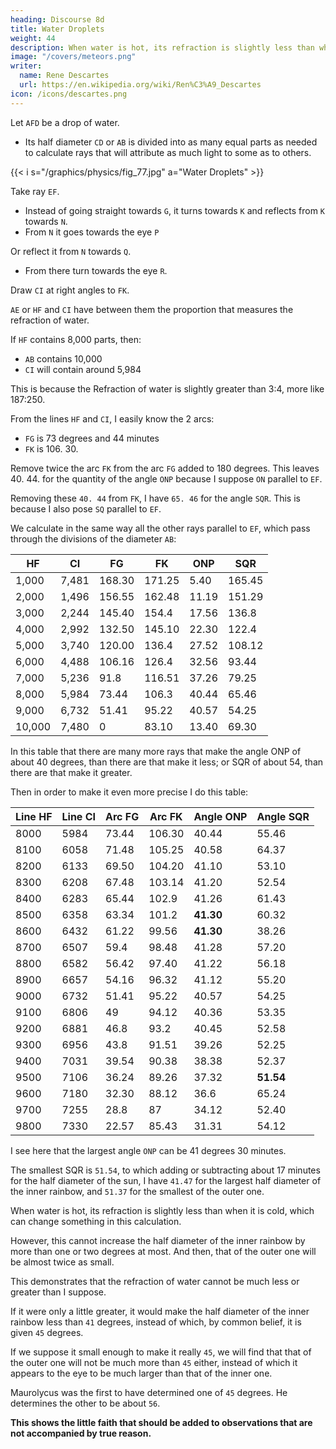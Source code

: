 ```yaml
---
heading: Discourse 8d
title: Water Droplets
weight: 44
description: When water is hot, its refraction is slightly less than when it is cold, which can change something in this calculation
image: "/covers/meteors.png"
writer:
  name: Rene Descartes
  url: https://en.wikipedia.org/wiki/Ren%C3%A9_Descartes
icon: /icons/descartes.png
---
```



Let `AFD` be a drop of water.
- Its half diameter `CD` or `AB` is divided into as many equal parts as needed to calculate rays that will attribute as much light to some as to others. 

{{< i s="/graphics/physics/fig_77.jpg" a="Water Droplets" >}}

Take ray `EF`.
- Instead of going straight towards `G`, it turns towards `K` and reflects from `K` towards `N`.
- From `N` it goes towards the eye `P`

Or reflect it from `N` towards `Q`.
- From there turn towards the eye `R`. 

Draw `CI` at right angles to `FK`.

`AE` or `HF` and `CI` have between them the proportion that measures the refraction of water. 

If `HF` contains 8,000 parts, then:
- `AB` contains 10,000
- `CI` will contain around 5,984

This is because the Refraction of water is slightly greater than 3:4, more like 187:250.

<!-- and for the most precisely that I have been able to measure it, it is .  -->

From the lines `HF` and `CI`, I easily know the 2 arcs:
- `FG` is 73 degrees and 44 minutes
- `FK` is 106. 30. 

Remove twice the arc `FK` from the arc `FG` added to 180 degrees. This leaves 40. 44. for the quantity of the angle `ONP` because I suppose `ON` parallel to `EF`.

Removing these `40. 44` from `FK`, I have `65. 46` for the angle `SQR`. This is because I also pose `SQ` parallel to `EF`. 

We calculate in the same way all the other rays parallel to `EF`, which pass through the divisions of the diameter `AB`:

HF | CI | FG | FK | ONP | SQR
--- | --- | --- | --- | --- | ---
1,000 | 7,481 | 168.30 | 171.25 | 5.40 | 165.45
2,000 | 1,496 | 156.55 | 162.48 | 11.19 | 151.29
3,000 | 2,244 | 145.40 | 154.4 | 17.56 | 136.8
4,000 | 2,992 | 132.50 | 145.10 | 22.30 | 122.4
5,000 | 3,740 | 120.00 | 136.4 | 27.52 | 108.12
6,000 | 4,488 | 106.16 | 126.4| 32.56 | 93.44
7,000 | 5,236 | 91.8 | 116.51 | 37.26 | 79.25
8,000 | 5,984 | 73.44 | 106.3 | 40.44 | 65.46
9,000 | 6,732 | 51.41 | 95.22 | 40.57 | 54.25
10,000 | 7,480 | 0 | 83.10 | 13.40 | 69.30


In this table that there are many more rays that make the angle ONP of about 40 degrees, than there are that make it less; or SQR of about 54, than there are that make it greater. 

Then in order to make it even more precise I do this table:

 <!-- | Line CI | Arc FG | Arc FK | Angle ONP | Angle SQR -->
<!-- --- | --- | --- | --- | --- | ---
8,000 | 5,984 | 168.30 | 171.25 | 5.40 | 165.45
8,100 | 6,058 | 156.55 | 162.48 | 11.19 | 151.29
8,200 | 6,133 | 145.40 | 154.4 | 17.56 | 136.8
8,300 | 6,208 | 132.50 | 145.10 | 22.30 | 122.4
8,400 | 6,283 | 120.00 | 136.4 | 27.52 | 108.12
8,500 | 6,358 | 106.16 | 126.4| 32.56 | 93.44
8,600 | 6,432 | 91.8 | 116.51 | 37.26 | 79.25
8,700 | 6,507 | 73.44 | 106.3 | 40.44 | 65.46
8,800 | 6,582 | 51.41 | 95.22 | 40.57 | 54.25
8,900 | 6,657 | 0 | 83.10 | 13.40 | 69.30
9,000 | 6,732 | 168.30 | 171.25 | 5.40 | 165.45
9,100 | 6,806 | 156.55 | 162.48 | 11.19 | 151.29
9,200 | 6,881 | 145.40 | 154.4 | 17.56 | 136.8
9,300 | 6,956 | 132.50 | 145.10 | 22.30 | 122.4
9,400 | 7,031 | 39.54 | 136.4 | 27.52 | 108.12
9,500 | 7,106 | 36.24 | 126.4| 32.56 | 93.44
9,600 | 7,180 | 32.30 | 116.51 | 37.26 | 79.25
9,700 | 7,255 | 28.8 | 106.3 | 40.44 | 65.46
9,800 | 7,330 | 22.57 | 95.22 | 40.57 | 54.25 -->


| Line HF | Line CI | Arc FG | Arc FK | Angle ONP | Angle SQR |
|-------------|-------------|----------|----------|-------------|-------------|
| 8000        | 5984        | 73.44    | 106.30   | 40.44       | 55.46       |
| 8100        | 6058        | 71.48    | 105.25   | 40.58       | 64.37       |
| 8200        | 6133        | 69.50    | 104.20   | 41.10       | 53.10       |
| 8300        | 6208        | 67.48    | 103.14   | 41.20       | 52.54       |
| 8400        | 6283        | 65.44    | 102.9    | 41.26       | 61.43       |
| 8500        | 6358        | 63.34    | 101.2    | **41.30**       | 60.32       |
| 8600        | 6432        | 61.22    | 99.56    | **41.30**       | 38.26       |
| 8700        | 6507        | 59.4     | 98.48    | 41.28       | 57.20       |
| 8800        | 6582        | 56.42    | 97.40    | 41.22       | 56.18       |
| 8900        | 6657        | 54.16    | 96.32    | 41.12       | 55.20       |
| 9000        | 6732        | 51.41    | 95.22    | 40.57       | 54.25       |
| 9100        | 6806        | 49       | 94.12    | 40.36       | 53.35       |
| 9200        | 6881        | 46.8     | 93.2     | 40.45       | 52.58       |
| 9300        | 6956        | 43.8     | 91.51    | 39.26       | 52.25       |
| 9400        | 7031        | 39.54    | 90.38    | 38.38       | 52.37       |
| 9500        | 7106        | 36.24    | 89.26    | 37.32       | **51.54**       |
| 9600        | 7180        | 32.30    | 88.12    | 36.6        | 65.24       |
| 9700        | 7255        | 28.8     | 87       | 34.12       | 52.40       |
| 9800        | 7330        | 22.57    | 85.43    | 31.31       | 54.12       |



I see here that the largest angle `ONP` can be 41 degrees 30 minutes. 

The smallest SQR is `51.54`, to which adding or subtracting about 17 minutes for the half diameter of the sun, I have `41.47` for the largest half diameter of the inner rainbow, and `51.37` for the smallest of the outer one.

When water is hot, its refraction is slightly less than when it is cold, which can change something in this calculation. 

However, this cannot increase the half diameter of the inner rainbow by more than one or two degrees at most. And then, that of the outer one will be almost twice as small.

This demonstrates that the refraction of water cannot be much less or greater than I suppose. 

If it were only a little greater, it would make the half diameter of the inner rainbow less than `41` degrees, instead of which, by common belief, it is given `45` degrees.

If we suppose it small enough to make it really `45`, we will find that that of the outer one will not be much more than `45` either, instead of which it appears to the eye to be much larger than that of the inner one.

Maurolycus was the first to have determined one of `45` degrees. He determines the other to be about `56`. 

**This shows the little faith that should be added to observations that are not accompanied by true reason.**

